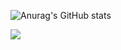 

![Anurag's GitHub stats](https://github-readme-stats.vercel.app/api?username=marcogarganigo&theme=midnight-purple&show_icons=true&count_private=true)

![](https://komarev.com/ghpvc/?username=marcogarganigo)
